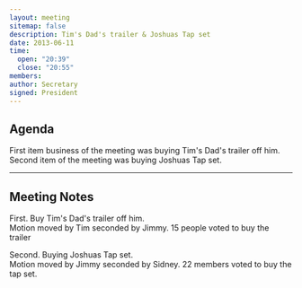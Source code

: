 ```yaml
---
layout: meeting
sitemap: false
description: Tim's Dad's trailer & Joshuas Tap set
date: 2013-06-11
time:
  open: "20:39"
  close: "20:55"
members:
author: Secretary
signed: President
---
```


## Agenda

First item business of the meeting was buying Tim's Dad's trailer off him.  
Second item of the meeting was buying Joshuas Tap set.  

---

## Meeting Notes

First. Buy Tim's Dad's trailer off him.  
Motion moved by Tim seconded by Jimmy. 15 people voted to buy the trailer

Second. Buying Joshuas Tap set.  
Motion moved by Jimmy seconded by Sidney. 22 members voted to buy the tap set.
